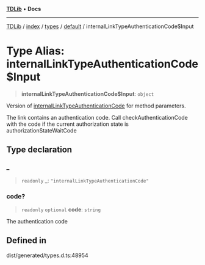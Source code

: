 [**TDLib**](../../../../../../README.md) • **Docs**

***

[TDLib](../../../../../../modules.md) / [index](../../../../../README.md) / [types](../../../README.md) / [default](../README.md) / internalLinkTypeAuthenticationCode$Input

# Type Alias: internalLinkTypeAuthenticationCode$Input

> **internalLinkTypeAuthenticationCode$Input**: `object`

Version of [internalLinkTypeAuthenticationCode](internalLinkTypeAuthenticationCode.md) for method parameters.

The link contains an authentication code. Call checkAuthenticationCode with the code if the current authorization state is authorizationStateWaitCode

## Type declaration

### \_

> `readonly` **\_**: `"internalLinkTypeAuthenticationCode"`

### code?

> `readonly` `optional` **code**: `string`

The authentication code

## Defined in

dist/generated/types.d.ts:48954
